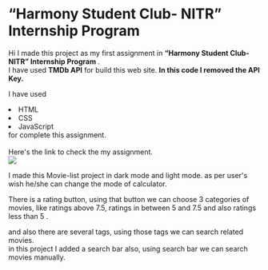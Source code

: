 # “Harmony Student Club- NITR” Internship Program

Hi I made this project as my first assignment in <b>“Harmony Student Club- NITR” Internship Program
</b>.
<br>
I have used <b>TMDb API</b> for build this web site. <b>In this code I removed the API Key. </b>

I have used

<li>HTML
<li>CSS
<li>JavaScript
<br> for complete this assignment.
<br><br>Here's the link to check the my assignment.<br>
<a href="https://lakshithahewagamage.github.io/calculator/"> <img src="https://mightygadget.co.uk/wp-content/uploads/2019/07/Plex.jpg"> </a>
<br>

I made this Movie-list project in dark mode and light mode. as per user's wish he/she can change the mode of calculator.
<br>

There is a rating button, using that button we can choose 3 categories of movies, like ratings above 7.5, ratings in between 5 and 7.5 and also ratings less than 5 .
<br>

and also there are several tags, using those tags we can search related movies.
<br>
in this project I added a search bar also, using search bar we can search movies manually.
